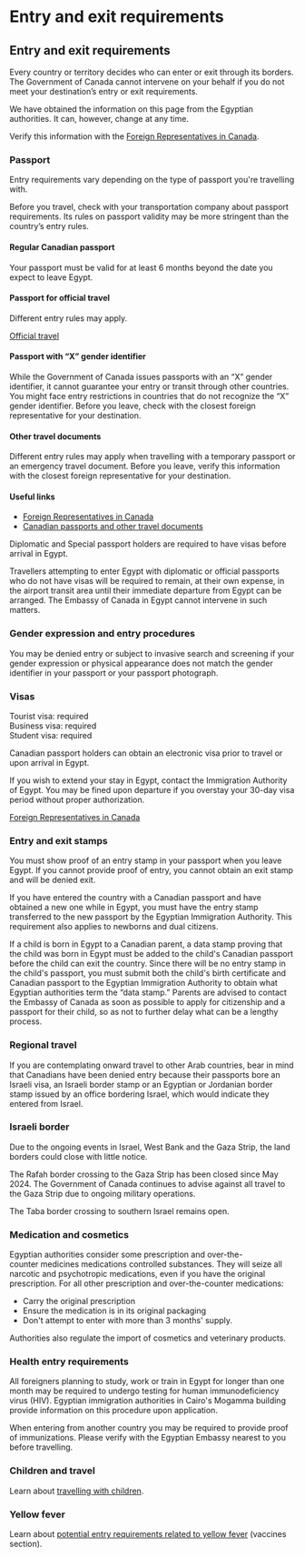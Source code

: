 # Entry and exit requirements

## Entry and exit requirements

Every country or territory decides who can enter or exit through its borders. The Government of Canada cannot intervene on your behalf if you do not meet your destination’s entry or exit requirements.

We have obtained the information on this page from the Egyptian authorities. It can, however, change at any time.

Verify this information with the [Foreign Representatives in Canada](https://www.international.gc.ca/protocol-protocole/reps.aspx?lang=eng).

### Passport

Entry requirements vary depending on the type of passport you're travelling with.

Before you travel, check with your transportation company about passport requirements. Its rules on passport validity may be more stringent than the country’s entry rules.

#### Regular Canadian passport

Your passport must be valid for at least 6 months beyond the date you expect to leave Egypt.

#### Passport for official travel

Different entry rules may apply.

[Official travel](https://www.canada.ca/en/immigration-refugees-citizenship/services/canadian-passports/official-travel.html)

#### Passport with “X” gender identifier

While the Government of Canada issues passports with an “X” gender identifier, it cannot guarantee your entry or transit through other countries. You might face entry restrictions in countries that do not recognize the “X” gender identifier. Before you leave, check with the closest foreign representative for your destination.

#### Other travel documents

Different entry rules may apply when travelling with a temporary passport or an emergency travel document. Before you leave, verify this information with the closest foreign representative for your destination.

#### Useful links

* [Foreign Representatives in Canada](https://www.international.gc.ca/protocol-protocole/reps.aspx?lang=eng)
* [Canadian passports and other travel documents](http://www.canada.ca/passport)

Diplomatic and Special passport holders are required to have visas before arrival in Egypt.

Travellers attempting to enter Egypt with diplomatic or official passports who do not have visas will be required to remain, at their own expense, in the airport transit area until their immediate departure from Egypt can be arranged. The Embassy of Canada in Egypt cannot intervene in such matters.

### Gender expression and entry procedures

You may be denied entry or subject to invasive search and screening if your gender expression or physical appearance does not match the gender identifier in your passport or your passport photograph.

### Visas

Tourist visa: required  
Business visa: required  
Student visa: required

Canadian passport holders can obtain an electronic visa prior to travel or upon arrival in Egypt.

If you wish to extend your stay in Egypt, contact the Immigration Authority of Egypt. You may be fined upon departure if you overstay your 30-day visa period without proper authorization.

[Foreign Representatives in Canada](https://www.international.gc.ca/protocol-protocole/reps.aspx?lang=eng&_ga=2.139854768.2040528142.1696379474-967478128.1673447843)

### Entry and exit stamps

You must show proof of an entry stamp in your passport when you leave Egypt. If you cannot provide proof of entry, you cannot obtain an exit stamp and will be denied exit.

If you have entered the country with a Canadian passport and have obtained a new one while in Egypt, you must have the entry stamp transferred to the new passport by the Egyptian Immigration Authority. This requirement also applies to newborns and dual citizens.

If a child is born in Egypt to a Canadian parent, a data stamp proving that the child was born in Egypt must be added to the child's Canadian passport before the child can exit the country. Since there will be no entry stamp in the child's passport, you must submit both the child's birth certificate and Canadian passport to the Egyptian Immigration Authority to obtain what Egyptian authorities term the “data stamp.” Parents are advised to contact the Embassy of Canada as soon as possible to apply for citizenship and a passport for their child, so as not to further delay what can be a lengthy process.

### Regional travel

If you are contemplating onward travel to other Arab countries, bear in mind that Canadians have been denied entry because their passports bore an Israeli visa, an Israeli border stamp or an Egyptian or Jordanian border stamp issued by an office bordering Israel, which would indicate they entered from Israel.

### Israeli border

Due to the ongoing events in Israel, West Bank and the Gaza Strip, the land borders could close with little notice.

The Rafah border crossing to the Gaza Strip has been closed since May 2024. The Government of Canada continues to advise against all travel to the Gaza Strip due to ongoing military operations.

The Taba border crossing to southern Israel remains open.

### Medication and cosmetics

Egyptian authorities consider some prescription and over-the-counter medicines medications controlled substances. They will seize all narcotic and psychotropic medications, even if you have the original prescription. For all other prescription and over-the-counter medications:

* Carry the original prescription
* Ensure the medication is in its original packaging
* Don't attempt to enter with more than 3 months' supply.

Authorities also regulate the import of cosmetics and veterinary products.

### Health entry requirements

All foreigners planning to study, work or train in Egypt for longer than one month may be required to undergo testing for human immunodeficiency virus (HIV). Egyptian immigration authorities in Cairo's Mogamma building provide information on this procedure upon application.

When entering from another country you may be required to provide proof of immunizations. Please verify with the Egyptian Embassy nearest to you before travelling.

### Children and travel

Learn about [travelling with children](http://travel.gc.ca/travelling/children).

### Yellow fever

Learn about [potential entry requirements related to yellow fever](#health) (vaccines section).